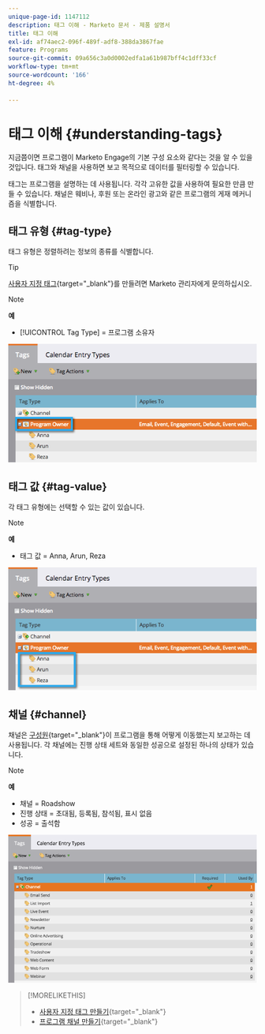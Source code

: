 ```yaml
---
unique-page-id: 1147112
description: 태그 이해 - Marketo 문서 - 제품 설명서
title: 태그 이해
exl-id: af74aec2-096f-489f-adf8-388da3867fae
feature: Programs
source-git-commit: 09a656c3a0d0002edfa1a61b987bff4c1dff33cf
workflow-type: tm+mt
source-wordcount: '166'
ht-degree: 4%

---
```


# 태그 이해 {#understanding-tags}

지금쯤이면 프로그램이 Marketo Engage의 기본 구성 요소와 같다는 것을 알 수 있을 것입니다. 태그와 채널을 사용하면 보고 목적으로 데이터를 필터링할 수 있습니다.

태그는 프로그램을 설명하는 데 사용됩니다. 각각 고유한 값을 사용하여 필요한 만큼 만들 수 있습니다. 채널은 웨비나, 후원 또는 온라인 광고와 같은 프로그램의 게재 메커니즘을 식별합니다.

## 태그 유형 {#tag-type}

태그 유형은 정렬하려는 정보의 종류를 식별합니다.

>[!TIP]
>
>[사용자 지정 태그](/help/marketo/product-docs/administration/tags/create-custom-tags.md){target="_blank"}를 만들려면 Marketo 관리자에게 문의하십시오.

>[!NOTE]
>
>**예**
>
>* [!UICONTROL Tag Type] = 프로그램 소유자

![](assets/image2014-9-17-15-3a12-3a46.png)

## 태그 값 {#tag-value}

각 태그 유형에는 선택할 수 있는 값이 있습니다.

>[!NOTE]
>
>**예**
>
>* 태그 값 = Anna, Arun, Reza

![](assets/image2014-9-17-15-3a16-3a8.png)

## 채널 {#channel}

채널은 [구성원](/help/marketo/product-docs/core-marketo-concepts/programs/creating-programs/understanding-program-membership.md){target="_blank"}이 프로그램을 통해 어떻게 이동했는지 보고하는 데 사용됩니다. 각 채널에는 진행 상태 세트와 동일한 성공으로 설정된 하나의 상태가 있습니다.

>[!NOTE]
>
>**예**
>
>* 채널 = Roadshow
>* 진행 상태 = 초대됨, 등록됨, 참석됨, 표시 없음
>* 성공 = 출석함

![](assets/image2015-2-5-16-3a57-3a59.png)

>[!MORELIKETHIS]
>
>* [사용자 지정 태그 만들기](/help/marketo/product-docs/administration/tags/create-custom-tags.md){target="_blank"}
>* [프로그램 채널 만들기](/help/marketo/product-docs/administration/tags/create-a-program-channel.md){target="_blank"}
